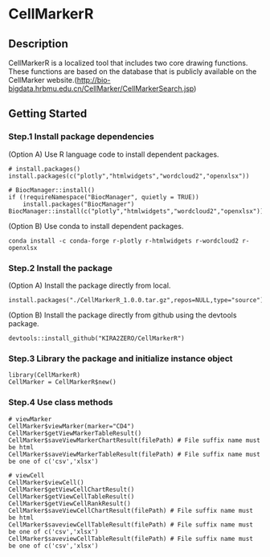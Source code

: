 # CellMarkerR

## Description
CellMarkerR is a localized tool that includes two core drawing functions. These functions are based on the database that is publicly available on the CellMarker website.(http://bio-bigdata.hrbmu.edu.cn/CellMarker/CellMarkerSearch.jsp)

## Getting Started

### Step.1 Install package dependencies

(Option A) Use R language code to install dependent packages.
```
# install.packages()
install.packages(c("plotly","htmlwidgets","wordcloud2","openxlsx"))

# BiocManager::install()
if (!requireNamespace("BiocManager", quietly = TRUE))
    install.packages("BiocManager")
BiocManager::install(c("plotly","htmlwidgets","wordcloud2","openxlsx"))
```

(Option B) Use conda to install dependent packages.
```
conda install -c conda-forge r-plotly r-htmlwidgets r-wordcloud2 r-openxlsx
```

### Step.2 Install the package 

(Option A) Install the package directly from local.
```
install.packages("./CellMarkerR_1.0.0.tar.gz",repos=NULL,type="source")
```

(Option B) Install the package directly from github using the devtools package. 
```
devtools::install_github("KIRA2ZERO/CellMarkerR")
```

### Step.3 Library the package and initialize instance object
```
library(CellMarkerR)
CellMarker = CellMarkerR$new()
```
### Step.4 Use class methods

```
# viewMarker
CellMarker$viewMarker(marker="CD4")
CellMarker$getViewMarkerTableResult()
CellMarker$saveViewMarkerChartResult(filePath) # File suffix name must be html
CellMarker$saveViewMarkerTableResult(filePath) # File suffix name must be one of c('csv','xlsx')

# viewCell
CellMarker$viewCell()
CellMarker$getViewCellChartResult()
CellMarker$getViewCellTableResult()
CellMarker$getViewCellRankResult()
CellMarker$saveViewCellChartResult(filePath) # File suffix name must be html
CellMarker$saveviewCellTableResult(filePath) # File suffix name must be one of c('csv','xlsx')
CellMarker$saveviewCellTableResult(filePath) # File suffix name must be one of c('csv','xlsx')
```


